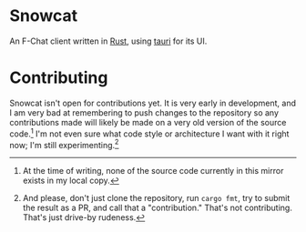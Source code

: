 # Snowcat

An F-Chat client written in [Rust], using [tauri] for its UI.

[Rust]: https://www.rust-lang.org
[tauri]: https://tauri.studio

# Contributing

Snowcat isn't open for contributions yet. It is very early in development, and
I am very bad at remembering to push changes to the repository so any
contributions made will likely be made on a very old version of the source
code.[^old-code-note] I'm not even sure what code style or architecture I want
with it right now; I'm still experimenting.[^fmt-note]

[^old-code-note]: At the time of writing, none of the source code currently in
this mirror exists in my local copy.

[^fmt-note]: And please, don't just clone the repository, run `cargo fmt`, try 
to submit the result as a PR, and call that a "contribution." That's not
contributing. That's just drive-by rudeness.
